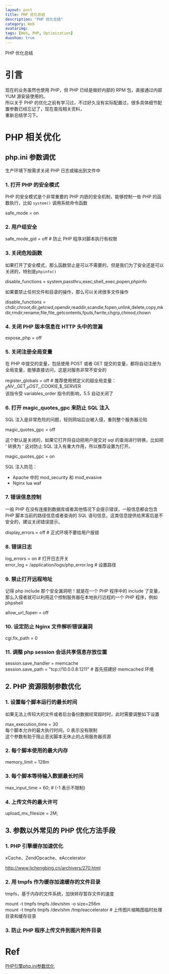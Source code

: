 ```yaml
---
layout: post
title: PHP 优化总结
description: "PHP 优化总结"
category: Web
avatarimg:
tags: [Web, PHP, Optimization]
duoshuo: true
---
```


PHP 优化总结

# 引言
现在的业务虽然也使用 PHP，但 PHP 已经是做好内部的 RPM 包，直接通过内部 YUM 源安装使用的。  
所以关于 PHP 的优化之前有学习过，不过好久没有实际配置过，很多具体细节配置参数已经忘记了，现在查找相关资料，  
重新总结学习下。  

# PHP 相关优化

## php.ini 参数调优

生产环境下按需求关闭 PHP 日志或输出到文件中

### 1. 打开 PHP 的安全模式

PHP 的安全模式是个非常重要的 PHP 内嵌的安全机制，能够控制一些 PHP 的函数执行，比如 `system()` 调用系统命令函数

>
safe_mode = on

### 2. 用户组安全

>
safe_mode_gid = off # 防止 PHP 程序对脚本执行有权限

### 3. 关闭危险函数

如果打开了安全模式，那么函数禁止是可以不需要的，但是我们为了安全还是可以关闭的，特别是`phpinfo()`

>
disable_functions = system,passthru,exec,shell_exec,popen,phpinfo

如果要禁止任何文件和目录的操作，那么可以关闭很多文件操作

>
disable_functions = chdir,chroot,dir,getcwd,opendir,readdir,scandie,fopen,unlink,delete,copy,mkdir,rmdir,rename,file,file_getcontents,fputs,fwrite,chgrp,chmod,chown

### 4. 关闭 PHP 版本信息在 HTTP 头中的泄漏

>
expose_php = off

### 5. 关闭注册全局变量

在 PHP 中提交的变量，包括使用 POST 或者 GET 提交的变量，都将自动注册为全局变量，能够直接访问，这是对服务非常不安全的

>
register_globals = off # 推荐使用预定义的超全局变量：$_ENV,$_GET,$_POST,$_COOKIE,$_SERVER   
该指令受 variables_order 指令的影响，5.5 自动关闭了

### 6. 打开 magic_quotes_gpc 来防止 SQL 注入

SQL 注入是非常危险的问题，轻则网站后台被入侵，重则整个服务器沦陷

>
magic_quotes_gpc = off

这个默认是关闭的，如果它打开将自动把用户提交对 sql 的查询进行转换，比如把 ' 转换为 \' 这对防止 SQL 注入有重大作用，所以推荐设置为打开。

>
magic_quotes_gpc = on

SQL 注入防范：

* Apache 中的 mod_security 和 mod_evasive
* Nginx lua waf

### 7. 错误信息控制

一般 PHP 在没有连接到数据库或者其他情况下会提示错误，一般信息都会包含 PHP 脚本当前的路径信息或者查询的 SQL 语句信息，这类信息提供给黑客后是不安全的，建议关闭错误提示。

>
display_errors = off # 正式环境不要给用户报错

### 8. 错误日志

>
log_errors = on # 打开日志开关  
error_log = /application/logs/php_error.log # 设置路径

### 9. 禁止打开远程地址

记得 php include 那个安全漏洞吧！就是在一个 PHP 程序中的 include 了变量，那么入侵者就可以利用这个控制服务器在本地执行远程的一个 PHP 程序，例如 phpshell

>
allow_url_fopen = off

### 10. 设定防止 Nginx 文件解析错误漏洞

>
cgi.fix_path = 0

### 11. 调整 php session 会话共享信息存放位置

> 
session.save_handler = memcache  
session.save_path = "tcp://10.0.0.8:1211"  # 首先搭建好 memcached 环境  

## 2. PHP 资源限制参数优化

### 1. 设置每个脚本运行的最长时间

如果无法上传较大的文件或者后台备份数据经常超时时，此时需要调整如下设置

>
max_execution_time = 30  
每个脚本允许的最大执行时间，0 表示没有限制    
这个参数有助于阻止恶劣脚本无休止的占用服务器资源  

### 2. 每个脚本使用的最大内存

>
memory_limit = 128m

### 3. 每个脚本等待输入数据最长时间

>
max_input_time = 60;   # (-1 表示不限制)

### 4. 上传文件的最大许可

>
upload_mx_filesize = 2M;


## 3. 参数以外常见的 PHP 优化方法手段

### 1. PHP 引擎缓存加速优化

xCache、ZendOpcache、eAccelerator

http://www.lichengbing.cn/archivers/270.html


### 2. 用 tmpfs 作为缓存加速缓存的文件目录

tmpfs，基于内存的文件系统，加快转存暂存文件的速度

>
mount -t tmpfs tmpfs /dev/shm -o size=256m  
mount -t tmpfs tmpfs /dev/shm /tmp/eaccelerator # 上传图片缩略图临时处理目录和缓存目录
 
### 3. 防止 PHP 程序上传文件到图片附件目录


# Ref
[PHP引擎php.ini参数优化](http://lilongzi.blog.51cto.com/5519072/1840553)  
